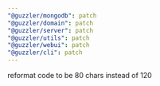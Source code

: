 ```yaml
---
"@guzzler/mongodb": patch
"@guzzler/domain": patch
"@guzzler/server": patch
"@guzzler/utils": patch
"@guzzler/webui": patch
"@guzzler/cli": patch
---
```


reformat code to be 80 chars instead of 120
